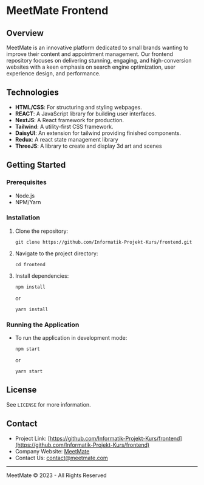 # MeetMate Frontend

## Overview

MeetMate is an innovative platform dedicated to small brands wanting to improve their content and appointment management. Our frontend repository focuses on delivering stunning, engaging, and high-conversion websites with a keen emphasis on search engine optimization, user experience design, and performance.

## Technologies

- **HTML/CSS**: For structuring and styling webpages.
- **REACT**: A JavaScript library for building user interfaces.
- **NextJS**: A React framework for production.
- **Tailwind**: A utility-first CSS framework.
- **DaisyUI**: An extension for tailwind providing finished components.
- **Redux**: A react state management library
- **ThreeJS**: A library to create and display 3d art and scenes

## Getting Started

### Prerequisites

- Node.js
- NPM/Yarn

### Installation

1. Clone the repository:
   ```
   git clone https://github.com/Informatik-Projekt-Kurs/frontend.git
   ```
2. Navigate to the project directory:
   ```
   cd frontend
   ```
3. Install dependencies:
   ```
   npm install
   ```
   or
   ```
   yarn install
   ```

### Running the Application

- To run the application in development mode:
  ```
  npm start
  ```
  or
  ```
  yarn start
  ```

## License

See `LICENSE` for more information.

## Contact

- Project Link: [https://github.com/Informatik-Projekt-Kurs/frontend](https://github.com/Informatik-Projekt-Kurs/frontend)
- Company Website: [MeetMate](https://www.meetmate.com)
- Contact Us: [contact@meetmate.com](mailto:contact@meetmate.com)

---

MeetMate © 2023 - All Rights Reserved
